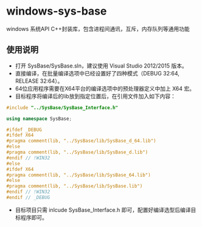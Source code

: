 # windows-sys-base
windows 系统API C++封装库，包含进程间通讯，互斥，内存队列等通用功能
## 使用说明
- 打开 SysBase/SysBase.sln，建议使用 Visual Studio 2012/2015 版本。
- 直接编译，在批量编译选项中已经设置好了四种模式（DEBUG 32:64, RELEASE 32:64）。
- 64位应用程序需要在X64平台的编译选项中的预处理器定义中加上 X64 宏。
- 目标程序将编译后的lib放到指定位置后，在引用文件加入如下内容：
```c++
#include "../SysBase/SysBase_Interface.h"	

using namespace SysBase;

#ifdef _DEBUG
#ifdef X64
#pragma comment(lib, "../SysBase/lib/SysBase_d_64.lib")
#else
#pragma comment(lib, "../SysBase/lib/SysBase_d.lib")
#endif // !WIN32
#else
#ifdef X64
#pragma comment(lib, "../SysBase/lib/SysBase_64.lib")
#else
#pragma comment(lib, "../SysBase/lib/SysBase.lib")
#endif // !WIN32
#endif // _DEBUG
```
- 目标项目只需 inlcude SysBase_Interface.h 即可，配置好编译选型后编译目标程序即可。

